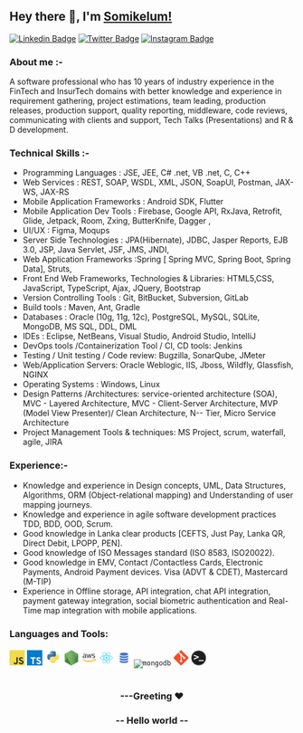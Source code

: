 ## Hey there 👋, I'm [Somikelum!](https://github.com/somikelum/)

[![Linkedin Badge](https://img.shields.io/badge/-LinkedIn-0e76a8?style=flat-square&logo=Linkedin&logoColor=white)](https://www.linkedin.com/in/somi-kelum-kariyawasam/)
[![Twitter Badge](https://img.shields.io/badge/-Twitter-00acee?style=flat-square&logo=Twitter&logoColor=white)](https://www.linkedin.com/in/somi-kelum-kariyawasam/)
[![Instagram Badge](https://img.shields.io/badge/-Instagram-e4405f?style=flat-square&logo=Instagram&logoColor=white)](https://www.linkedin.com/in/somi-kelum-kariyawasam/)

### About me :-

A software professional who has 10 years of industry experience in the FinTech and InsurTech domains with better knowledge and experience in requirement gathering, project estimations, team leading, production releases, production support, quality reporting, middleware, code reviews, communicating with clients and support, Tech Talks (Presentations) and R & D development. 

### Technical Skills :-

- Programming Languages : JSE, JEE, C# .net, VB .net, C, C++
- Web Services : REST, SOAP, WSDL, XML, JSON, SoapUI, Postman, JAX-WS, JAX-RS
- Mobile Application Frameworks : Android SDK, Flutter
- Mobile Application Dev Tools : Firebase, Google API, RxJava, Retrofit, Glide, Jetpack, Room, Zxing, ButterKnife, Dagger ,
- UI/UX : Figma, Moqups
- Server Side Technologies : JPA(Hibernate), JDBC, Jasper Reports, EJB 3.0, JSP, Java Servlet, JSF, JMS, JNDI, 
- Web Application Frameworks :Spring [ Spring MVC, Spring Boot, Spring Data], Struts,
- Front End Web Frameworks, Technologies & Libraries: HTML5,CSS, JavaScript, TypeScript, Ajax, JQuery, Bootstrap
- Version Controlling Tools : Git, BitBucket, Subversion, GitLab
- Build tools : Maven, Ant, Gradle
- Databases : Oracle (10g, 11g, 12c), PostgreSQL, MySQL, SQLite, MongoDB, MS SQL, DDL, DML
- IDEs : Eclipse, NetBeans, Visual Studio, Android Studio, IntelliJ
- DevOps tools /Containerization Tool / CI, CD tools: Jenkins
- Testing / Unit testing / Code review: Bugzilla, SonarQube, JMeter
- Web/Application Servers: Oracle Weblogic, IIS, Jboss, Wildfly, Glassfish, NGINX
- Operating Systems : Windows, Linux
- Design Patterns /Architectures: service-oriented architecture (SOA), MVC - Layered Architecture, MVC - Client-Server Architecture, MVP (Model View Presenter)/ Clean Architecture, N-- Tier, Micro Service Architecture
- Project Management Tools & techniques: MS Project, scrum, waterfall, agile, JIRA 

### Experience:-

- Knowledge and experience in Design concepts, UML, Data Structures, Algorithms, ORM (Object-relational mapping) and Understanding of user mapping journeys.
- Knowledge and experience in agile software development practices TDD, BDD, OOD, Scrum.
- Good knowledge in Lanka clear products [CEFTS, Just Pay, Lanka QR, Direct Debit, LPOPP, PEN].
- Good knowledge of ISO Messages standard (ISO 8583, ISO20022).
- Good knowledge in EMV, Contact /Contactless Cards, Electronic Payments, Android Payment devices. Visa (ADVT & CDET), Mastercard (M-TIP)
- Experience in Offline storage, API integration, chat API integration, payment gateway integration, social biometric authentication and Real-Time map integration with mobile applications.

### Languages and Tools:

<code><img height="27" src="https://raw.githubusercontent.com/github/explore/80688e429a7d4ef2fca1e82350fe8e3517d3494d/topics/javascript/javascript.png" alt="javascript"></code>
<code><img height="27" src="https://raw.githubusercontent.com/github/explore/80688e429a7d4ef2fca1e82350fe8e3517d3494d/topics/typescript/typescript.png" alt="typescript"></code>
<code><img height="30" src="https://raw.githubusercontent.com/github/explore/80688e429a7d4ef2fca1e82350fe8e3517d3494d/topics/python/python.png" alt="python"></code>
<code><img height="27" src="https://raw.githubusercontent.com/github/explore/80688e429a7d4ef2fca1e82350fe8e3517d3494d/topics/nodejs/nodejs.png" alt="nodejs"></code>
<code><img height="27" src="https://raw.githubusercontent.com/github/explore/80688e429a7d4ef2fca1e82350fe8e3517d3494d/topics/aws/aws.png" alt="aws"></code>
<code><img height="27" src="https://raw.githubusercontent.com/github/explore/80688e429a7d4ef2fca1e82350fe8e3517d3494d/topics/react/react.png" alt="react"></code>
<code><img height="27" src="https://raw.githubusercontent.com/github/explore/80688e429a7d4ef2fca1e82350fe8e3517d3494d/topics/sql/sql.png" alt="sql"></code>
<code><img height="27" src="https://encrypted-tbn0.gstatic.com/images?q=tbn%3AANd9GcSTTzPAw-55ssm1Im594xYZ9eRQu2JylrkYLg&usqp=CAU" alt="mongodb"></code>
<code><img height="27" src="https://raw.githubusercontent.com/devicons/devicon/master/icons/git/git-original.svg" alt="git"></code>
<code><img height="27" src="https://raw.githubusercontent.com/github/explore/80688e429a7d4ef2fca1e82350fe8e3517d3494d/topics/terminal/terminal.png" alt="terminal"></code>

#

<div align="center">

### ---Greeting ❤️
### -- Hello world --

</div>
